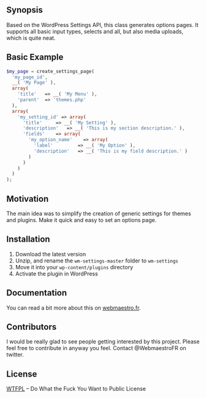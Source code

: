 ## Synopsis

Based on the WordPress Settings API, this class generates options pages. It supports all basic input types, selects and all, but also media uploads, which is quite neat.

## Basic Example

```php
$my_page = create_settings_page(
  'my_page_id',
  __( 'My Page' ),
  array(
    'title'   => __( 'My Menu' ),
    'parent'  => 'themes.php'
  ),
  array(
    'my_setting_id' => array(
      'title'     => __( 'My Setting' ),
      'description'   => __( 'This is my section description.' ),
      'fields'    => array(
        'my_option_name'    => array(
          'label'         => __( 'My Option' ),
          'description'   => __( 'This is my field description.' )
        )
      )
    )
  )
);
```

## Motivation

The main idea was to simplify the creation of generic settings for themes and plugins. Make it quick and easy to set an options page.

## Installation

1. Download the latest version
2. Unzip, and rename the `wm-settings-master` folder to `wm-settings`
3. Move it into your `wp-content/plugins` directory
4. Activate the plugin in WordPress

## Documentation

You can read a bit more about this on [webmaestro.fr](http://webmaestro.fr/blog/wordpress-theme-options-page/).

## Contributors

I would be really glad to see people getting interested by this project. Please feel free to contribute in anyway you feel. Contact @WebmaestroFR on twitter.

## License

[WTFPL](http://www.wtfpl.net/) – Do What the Fuck You Want to Public License
